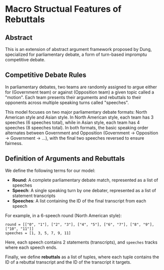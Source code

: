 # Macro Structual Features of Rebuttals

## Abstract
This is an extension of abstract argument framework proposed by Dung, specialized for parliamentary debate, a form of turn-based impromptu competitive debate.

## Competitive Debate Rules

In parliamentary debates, two teams are randomly assigned to argue either for (Government team) or against (Opposition team) a given topic called a "motion". Each team presents their arguments and rebuttals to their opponents across multiple speaking turns called "speeches".

This model focuses on two major parliamentary debate formats: North American style and Asian style. In North American style, each team has 3 speeches (6 speeches total), while in Asian style, each team has 4 speeches (8 speeches total). In both formats, the basic speaking order alternates between Government and Opposition (Government → Opposition → Government → ...), with the final two speeches reversed to ensure fairness.

## Definition of Arguments and Rebuttals

We define the following terms for our model:

- **Round**: A complete parliamentary debate match, represented as a list of speeches
- **Speech**: A single speaking turn by one debater, represented as a list of statement transcripts
- **Speeches**: A list containing the ID of the final transcript from each speech

For example, in a 6-speech round (North American style):

```
round = [["0", "1"], ["2", "3"], ["4", "5"], ["6", "7"], ["8", "9"], ["10", "11"]]
speeches = [1, 3, 5, 7, 9, 11]
```

Here, each speech contains 2 statements (transcripts), and `speeches` tracks where each speech ends.

Finally, we define **rebuttals** as a list of tuples, where each tuple contains the ID of a rebuttal transcript and the ID of the transcript it targets.
